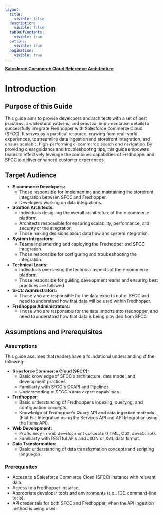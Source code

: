```yaml
---
layout:
  title:
    visible: false
  description:
    visible: false
  tableOfContents:
    visible: true
  outline:
    visible: true
  pagination:
    visible: true
---
```


**[Salesforce Commerce Cloud Reference Architecture](../README.md)**

# Introduction

## Purpose of this Guide

This guide aims to provide developers and architects with a set of best practices, architectural patterns, and practical implementation details to successfully integrate Fredhopper with Salesforce Commerce Cloud (SFCC). It serves as a practical resource, drawing from real-world experiences, to streamline data ingestion and storefront integration, and ensure scalable, high-performing e-commerce search and navigation. By providing clear guidance and troubleshooting tips, this guide empowers teams to effectively leverage the combined capabilities of Fredhopper and SFCC to deliver enhanced customer experiences.

## Target Audience

* **E-commerce Developers:**
  * Those responsible for implementing and maintaining the storefront integration between SFCC and Fredhopper.
  * Developers working on data integrations.
* **Solution Architects:**
  * Individuals designing the overall architecture of the e-commerce platform.
  * Architects responsible for ensuring scalability, performance, and security of the integration.
  * Those making decisions about data flow and system integration.
* **System Integrators:**
  * Teams implementing and deploying the Fredhopper and SFCC integration.
  * Those responsible for configuring and troubleshooting the integration.
* **Technical Leads:**
  * Individuals overseeing the technical aspects of the e-commerce platform.
  * Those responsible for guiding development teams and ensuring best practices are followed.
* **SFCC Administrators:**
  * Those who are responsible for the data exports out of SFCC and need to understand how that data will be used within Fredhopper.
* **Fredhopper Administrators:**
  * Those who are responsible for the data imports into Fredhopper, and need to understand how that data is being provided from SFCC.

## Assumptions and Prerequisites

### Assumptions

This guide assumes that readers have a foundational understanding of the following:

* **Salesforce Commerce Cloud (SFCC):**
  * Basic knowledge of SFCC's architecture, data model, and development practices.
  * Familiarity with SFCC's OCAPI and Pipelines.
  * Understanding of SFCC's data export capabilities.
* **Fredhopper:**
  * Basic understanding of Fredhopper's indexing, querying, and configuration concepts.
  * Knowledge of Fredhopper's Query API and data ingestion methods (Flat File Integration using the Services API and API Integration using the Items API).
* **Web Development:**
  * Proficiency in web development concepts (HTML, CSS, JavaScript).
  * Familiarity with RESTful APIs and JSON or XML data format.
* **Data Transformation:**
  * Basic understanding of data transformation concepts and scripting languages.

### Prerequisites

* Access to a Salesforce Commerce Cloud (SFCC) instance with relevant data.
* Access to a Fredhopper instance.
* Appropriate developer tools and environments (e.g., IDE, command-line tools).
* API credentials for both SFCC and Fredhopper, when the API ingestion method is being used.